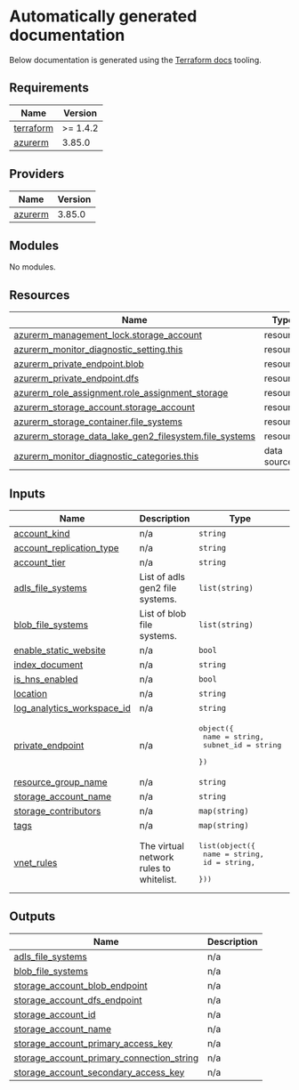 <!-- BEGIN_TF_DOCS -->
# Automatically generated documentation
Below documentation is generated using the [Terraform docs](https://terraform-docs.io/user-guide/introduction/) tooling.

## Requirements

| Name | Version |
|------|---------|
| <a name="requirement_terraform"></a> [terraform](#requirement\_terraform) | >= 1.4.2 |
| <a name="requirement_azurerm"></a> [azurerm](#requirement\_azurerm) | 3.85.0 |

## Providers

| Name | Version |
|------|---------|
| <a name="provider_azurerm"></a> [azurerm](#provider\_azurerm) | 3.85.0 |

## Modules

No modules.

## Resources

| Name | Type |
|------|------|
| [azurerm_management_lock.storage_account](https://registry.terraform.io/providers/hashicorp/azurerm/3.85.0/docs/resources/management_lock) | resource |
| [azurerm_monitor_diagnostic_setting.this](https://registry.terraform.io/providers/hashicorp/azurerm/3.85.0/docs/resources/monitor_diagnostic_setting) | resource |
| [azurerm_private_endpoint.blob](https://registry.terraform.io/providers/hashicorp/azurerm/3.85.0/docs/resources/private_endpoint) | resource |
| [azurerm_private_endpoint.dfs](https://registry.terraform.io/providers/hashicorp/azurerm/3.85.0/docs/resources/private_endpoint) | resource |
| [azurerm_role_assignment.role_assignment_storage](https://registry.terraform.io/providers/hashicorp/azurerm/3.85.0/docs/resources/role_assignment) | resource |
| [azurerm_storage_account.storage_account](https://registry.terraform.io/providers/hashicorp/azurerm/3.85.0/docs/resources/storage_account) | resource |
| [azurerm_storage_container.file_systems](https://registry.terraform.io/providers/hashicorp/azurerm/3.85.0/docs/resources/storage_container) | resource |
| [azurerm_storage_data_lake_gen2_filesystem.file_systems](https://registry.terraform.io/providers/hashicorp/azurerm/3.85.0/docs/resources/storage_data_lake_gen2_filesystem) | resource |
| [azurerm_monitor_diagnostic_categories.this](https://registry.terraform.io/providers/hashicorp/azurerm/3.85.0/docs/data-sources/monitor_diagnostic_categories) | data source |

## Inputs

| Name | Description | Type | Default | Required |
|------|-------------|------|---------|:--------:|
| <a name="input_account_kind"></a> [account\_kind](#input\_account\_kind) | n/a | `string` | `"StorageV2"` | no |
| <a name="input_account_replication_type"></a> [account\_replication\_type](#input\_account\_replication\_type) | n/a | `string` | `"LRS"` | no |
| <a name="input_account_tier"></a> [account\_tier](#input\_account\_tier) | n/a | `string` | `"Standard"` | no |
| <a name="input_adls_file_systems"></a> [adls\_file\_systems](#input\_adls\_file\_systems) | List of adls gen2 file systems. | `list(string)` | `[]` | no |
| <a name="input_blob_file_systems"></a> [blob\_file\_systems](#input\_blob\_file\_systems) | List of blob file systems. | `list(string)` | `[]` | no |
| <a name="input_enable_static_website"></a> [enable\_static\_website](#input\_enable\_static\_website) | n/a | `bool` | `false` | no |
| <a name="input_index_document"></a> [index\_document](#input\_index\_document) | n/a | `string` | `"index.html"` | no |
| <a name="input_is_hns_enabled"></a> [is\_hns\_enabled](#input\_is\_hns\_enabled) | n/a | `bool` | `true` | no |
| <a name="input_location"></a> [location](#input\_location) | n/a | `string` | n/a | yes |
| <a name="input_log_analytics_workspace_id"></a> [log\_analytics\_workspace\_id](#input\_log\_analytics\_workspace\_id) | n/a | `string` | n/a | yes |
| <a name="input_private_endpoint"></a> [private\_endpoint](#input\_private\_endpoint) | n/a | <pre>object({<br>    name      = string,<br>    subnet_id = string<br>  })</pre> | `null` | no |
| <a name="input_resource_group_name"></a> [resource\_group\_name](#input\_resource\_group\_name) | n/a | `string` | n/a | yes |
| <a name="input_storage_account_name"></a> [storage\_account\_name](#input\_storage\_account\_name) | n/a | `string` | n/a | yes |
| <a name="input_storage_contributors"></a> [storage\_contributors](#input\_storage\_contributors) | n/a | `map(string)` | `{}` | no |
| <a name="input_tags"></a> [tags](#input\_tags) | n/a | `map(string)` | `{}` | no |
| <a name="input_vnet_rules"></a> [vnet\_rules](#input\_vnet\_rules) | The virtual network rules to whitelist. | <pre>list(object({<br>    name = string,<br>    id   = string,<br>  }))</pre> | `[]` | no |

## Outputs

| Name | Description |
|------|-------------|
| <a name="output_adls_file_systems"></a> [adls\_file\_systems](#output\_adls\_file\_systems) | n/a |
| <a name="output_blob_file_systems"></a> [blob\_file\_systems](#output\_blob\_file\_systems) | n/a |
| <a name="output_storage_account_blob_endpoint"></a> [storage\_account\_blob\_endpoint](#output\_storage\_account\_blob\_endpoint) | n/a |
| <a name="output_storage_account_dfs_endpoint"></a> [storage\_account\_dfs\_endpoint](#output\_storage\_account\_dfs\_endpoint) | n/a |
| <a name="output_storage_account_id"></a> [storage\_account\_id](#output\_storage\_account\_id) | n/a |
| <a name="output_storage_account_name"></a> [storage\_account\_name](#output\_storage\_account\_name) | n/a |
| <a name="output_storage_account_primary_access_key"></a> [storage\_account\_primary\_access\_key](#output\_storage\_account\_primary\_access\_key) | n/a |
| <a name="output_storage_account_primary_connection_string"></a> [storage\_account\_primary\_connection\_string](#output\_storage\_account\_primary\_connection\_string) | n/a |
| <a name="output_storage_account_secondary_access_key"></a> [storage\_account\_secondary\_access\_key](#output\_storage\_account\_secondary\_access\_key) | n/a |
<!-- END_TF_DOCS -->